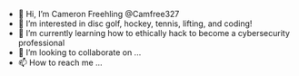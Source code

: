 - 👋 Hi, I’m Cameron Freehling @Camfree327
- 👀 I’m interested in disc golf, hockey, tennis, lifting, and coding!
- 🌱 I’m currently learning how to ethically hack to become a cybersecurity professional
- 💞️ I’m looking to collaborate on ...
- 📫 How to reach me ...

<!---
Camfree327/Camfree327 is a ✨ special ✨ repository because its `README.md` (this file) appears on your GitHub profile.
You can click the Preview link to take a look at your changes.
--->
